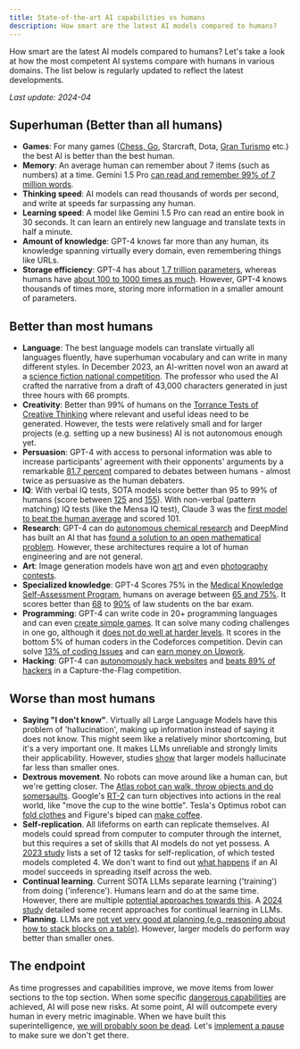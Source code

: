 ```yaml
---
title: State-of-the-art AI capabilities vs humans
description: How smart are the latest AI models compared to humans?
---
```


How smart are the latest AI models compared to humans?
Let's take a look at how the most competent AI systems compare with humans in various domains.
The list below is regularly updated to reflect the latest developments.

_Last update: 2024-04_

## Superhuman (Better than all humans)

- **Games**: For many games ([Chess, Go](https://en.wikipedia.org/wiki/AlphaGo_Zero), Starcraft, Dota, [Gran Turismo](https://www.technologyreview.com/2022/07/19/1056176/sonys-racing-ai-destroyed-its-human-competitors-by-being-nice-and-fast/) etc.) the best AI is better than the best human.
- **Memory**: An average human can remember about 7 items (such as numbers) at a time. Gemini 1.5 Pro [can read and remember 99% of 7 million words](https://blog.google/technology/ai/google-gemini-next-generation-model-february-2024/#sundar-note).
- **Thinking speed**: AI models can read thousands of words per second, and write at speeds far surpassing any human.
- **Learning speed**: A model like Gemini 1.5 Pro can read an entire book in 30 seconds. It can learn an entirely new language and translate texts in half a minute.
- **Amount of knowledge**: GPT-4 knows far more than any human, its knowledge spanning virtually every domain, even remembering things like URLs.
- **Storage efficiency**: GPT-4 has about [1.7 trillion parameters](https://the-decoder.com/gpt-4-architecture-datasets-costs-and-more-leaked/), whereas humans have [about 100 to 1000 times as much](https://www.jax.org/news-and-insights/jax-blog/2018/December/600-trillion-synapses-and-alzheimers-disease). However, GPT-4 knows thousands of times more, storing more information in a smaller amount of parameters.

## Better than most humans

- **Language**: The best language models can translate virtually all languages fluently, have superhuman vocabulary and can write in many different styles. In December 2023, an AI-written novel won an award at a [science fiction national competition](https://www.scmp.com/news/china/science/article/3245725/chinese-professor-used-ai-write-science-fiction-novel-then-it-won-national-award?campaign=3245725&module=perpetual_scroll_0&pgtype=article). The professor who used the AI crafted the narrative from a draft of 43,000 characters generated in just three hours with 66 prompts.
- **Creativity**: Better than 99% of humans on the [Torrance Tests of Creative Thinking](https://neurosciencenews.com/ai-creativity-23585/) where relevant and useful ideas need to be generated. However, the tests were relatively small and for larger projects (e.g. setting up a new business) AI is not autonomous enough yet.
- **Persuasion**: GPT-4 with access to personal information was able to increase participants' agreement with their opponents' arguments by a remarkable [81.7 percent](https://arxiv.org/abs/2403.14380) compared to debates between humans - almost twice as persuasive as the human debaters.
- **IQ**: With verbal IQ tests, SOTA models score better than 95 to 99% of humans (score between [125](https://medium.com/@soltrinox/the-i-q-of-gpt4-is-124-approx-2a29b7e5821e) and [155](https://www.scientificamerican.com/article/i-gave-chatgpt-an-iq-test-heres-what-i-discovered/)). With non-verbal (pattern matching) IQ tests (like the Mensa IQ test), Claude 3 was the [first model to beat the human average](https://www.maximumtruth.org/p/ais-ranked-by-iq-ai-passes-100-iq) and scored 101.
- **Research**: GPT-4 can do [autonomous chemical research](https://www.nature.com/articles/s41586-023-06792-0) and DeepMind has built an AI that has [found a solution to an open mathematical problem](https://www.nature.com/articles/s41586-023-06924-6). However, these architectures require a lot of human engineering and are not general.
- **Art**: Image generation models have won [art](https://dataconomy.com/2022/09/26/ai-artwork-wins-art-competition) and even [photography contests](https://www.artnews.com/art-news/news/ai-generated-image-world-photography-organization-contest-artist-declines-award-1234664549).
- **Specialized knowledge**: GPT-4 Scores 75% in the [Medical Knowledge Self-Assessment Program](https://openai.com/research/gpt-4), humans on average between [65 and 75%](https://pubmed.ncbi.nlm.nih.gov/420438/). It scores better than [68](https://papers.ssrn.com/sol3/papers.cfm?abstract_id=4441311) to [90%](https://law.stanford.edu/2023/04/19/gpt-4-passes-the-bar-exam-what-that-means-for-artificial-intelligence-tools-in-the-legal-industry/) of law students on the bar exam.
- **Programming**: GPT-4 can write code in 20+ programming languages and can even [create simple games](https://twitter.com/ammaar/status/1637830530216390658). It can solve many coding challenges in one go, although it [does not do well at harder levels](https://cdn.openai.com/papers/gpt-4.pdf). It scores in the bottom 5% of human coders in the Codeforces competition. Devin can solve [13% of coding Issues](https://twitter.com/cognition_labs/status/1767548763134964000) and can [earn money on Upwork](https://twitter.com/cognition_labs/status/1767548768734294113).
- **Hacking**: GPT-4 can [autonomously hack websites](https://arxiv.org/html/2402.06664v1) and [beats 89% of hackers](https://arxiv.org/pdf/2402.11814.pdf) in a Capture-the-Flag competition.

## Worse than most humans

- **Saying "I don't know"**. Virtually all Large Language Models have this problem of 'hallucination', making up information instead of saying it does not know. This might seem like a relatively minor shortcoming, but it's a very important one. It makes LLMs unreliable and strongly limits their applicability. However, studies [show](https://arxiv.org/html/2403.04307v1) that larger models hallucinate far less than smaller ones.
- **Dextrous movement**. No robots can move around like a human can, but we're getting closer. The [Atlas robot can walk, throw objects and do somersaults](https://www.youtube.com/watch?v=-e1_QhJ1EhQ). Google's [RT-2](https://www.deepmind.com/blog/rt-2-new-model-translates-vision-and-language-into-action) can turn objectives into actions in the real world, like "move the cup to the wine bottle". Tesla's Optimus robot can [fold clothes](https://electrek.co/2024/01/15/tesla-optimus-robot-cant-build-cars-folding-clothes/) and Figure's biped can [make coffee](https://www.youtube.com/watch?v=Q5MKo7Idsok).
- **Self-replication**. All lifeforms on earth can replicate themselves. AI models could spread from computer to computer through the internet, but this requires a set of skills that AI models do not yet possess. A [2023 study](https://arxiv.org/abs/2312.11671) lists a set of 12 tasks for self-replication, of which tested models completed 4. We don't want to find out [what happens](/xrisk) if an AI model succeeds in spreading itself across the web.
- **Continual learning**. Current SOTA LLMs separate learning ('training') from doing ('inference'). Humans learn and do at the same time. However, there are multiple [potential approaches towards this](https://arxiv.org/abs/2302.00487). A [2024 study](https://arxiv.org/html/2402.01364v2) detailed some recent approaches for continual learning in LLMs.
- **Planning**. LLMs are [not yet very good at planning (e.g. reasoning about how to stack blocks on a table)](https://openreview.net/pdf?id=YXogl4uQUO). However, larger models do perform way better than smaller ones.

## The endpoint

As time progresses and capabilities improve, we move items from lower sections to the top section.
When some specific [dangerous capabilities](/dangerous-capabilities) are achieved, AI will pose new risks.
At some point, AI will outcompete every human in every metric imaginable.
When we have built this superintelligence, [we will probably soon be dead](/ai-takeover).
Let's [implement a pause](/proposal) to make sure we don't get there.
